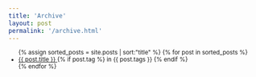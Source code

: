 ```yaml
---
title: 'Archive'
layout: post
permalink: '/archive.html'
---
```


<ul style="font-size:smaller">
    {% assign sorted_posts = site.posts | sort:"title" %}
    {% for post in sorted_posts %}
      <li class='mt-4'>
        <a class="is-capitalized" href="{{ post.url }}">{{ post.title }} </a> {% if post.tag %} in {{ post.tags }} {% endif %}
      </li>
    {% endfor %}
</ul>

